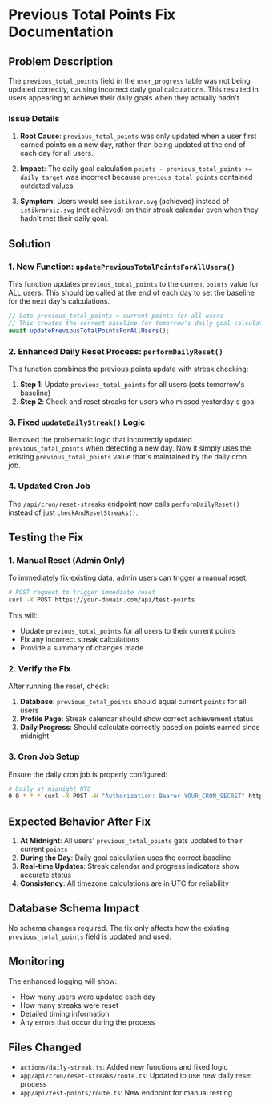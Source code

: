 # Previous Total Points Fix Documentation

## Problem Description

The `previous_total_points` field in the `user_progress` table was not being updated correctly, causing incorrect daily goal calculations. This resulted in users appearing to achieve their daily goals when they actually hadn't.

### Issue Details

1. **Root Cause**: `previous_total_points` was only updated when a user first earned points on a new day, rather than being updated at the end of each day for all users.

2. **Impact**: The daily goal calculation `points - previous_total_points >= daily_target` was incorrect because `previous_total_points` contained outdated values.

3. **Symptom**: Users would see `istikrar.svg` (achieved) instead of `istikrarsiz.svg` (not achieved) on their streak calendar even when they hadn't met their daily goal.

## Solution

### 1. New Function: `updatePreviousTotalPointsForAllUsers()`

This function updates `previous_total_points` to the current `points` value for ALL users. This should be called at the end of each day to set the baseline for the next day's calculations.

```typescript
// Sets previous_total_points = current points for all users
// This creates the correct baseline for tomorrow's daily goal calculation
await updatePreviousTotalPointsForAllUsers();
```

### 2. Enhanced Daily Reset Process: `performDailyReset()`

This function combines the previous points update with streak checking:

1. **Step 1**: Update `previous_total_points` for all users (sets tomorrow's baseline)
2. **Step 2**: Check and reset streaks for users who missed yesterday's goal

### 3. Fixed `updateDailyStreak()` Logic

Removed the problematic logic that incorrectly updated `previous_total_points` when detecting a new day. Now it simply uses the existing `previous_total_points` value that's maintained by the daily cron job.

### 4. Updated Cron Job

The `/api/cron/reset-streaks` endpoint now calls `performDailyReset()` instead of just `checkAndResetStreaks()`.

## Testing the Fix

### 1. Manual Reset (Admin Only)

To immediately fix existing data, admin users can trigger a manual reset:

```bash
# POST request to trigger immediate reset
curl -X POST https://your-domain.com/api/test-points
```

This will:
- Update `previous_total_points` for all users to their current points
- Fix any incorrect streak calculations
- Provide a summary of changes made

### 2. Verify the Fix

After running the reset, check:

1. **Database**: `previous_total_points` should equal current `points` for all users
2. **Profile Page**: Streak calendar should show correct achievement status
3. **Daily Progress**: Should calculate correctly based on points earned since midnight

### 3. Cron Job Setup

Ensure the daily cron job is properly configured:

```bash
# Daily at midnight UTC
0 0 * * * curl -X POST -H "Authorization: Bearer YOUR_CRON_SECRET" https://your-domain.com/api/cron/reset-streaks
```

## Expected Behavior After Fix

1. **At Midnight**: All users' `previous_total_points` gets updated to their current `points`
2. **During the Day**: Daily goal calculation uses the correct baseline
3. **Real-time Updates**: Streak calendar and progress indicators show accurate status
4. **Consistency**: All timezone calculations are in UTC for reliability

## Database Schema Impact

No schema changes required. The fix only affects how the existing `previous_total_points` field is updated and used.

## Monitoring

The enhanced logging will show:
- How many users were updated each day
- How many streaks were reset
- Detailed timing information
- Any errors that occur during the process

## Files Changed

- `actions/daily-streak.ts`: Added new functions and fixed logic
- `app/api/cron/reset-streaks/route.ts`: Updated to use new daily reset process
- `app/api/test-points/route.ts`: New endpoint for manual testing 